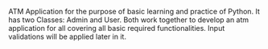ATM Application for the purpose of basic learning and practice of Python.
It has two Classes:
Admin and User.
Both work together to develop an atm application for all covering all basic required functionalities.
Input validations will be applied later in it.
